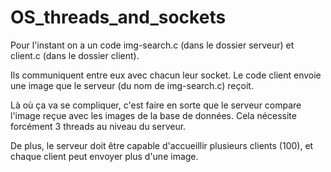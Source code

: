 # OS_threads_and_sockets


Pour l'instant on a un code img-search.c (dans le dossier serveur) et client.c (dans le dossier client).

Ils communiquent entre eux avec chacun leur socket. Le code client envoie une image que le serveur (du nom de img-search.c) reçoit.

Là où ça va se compliquer, c'est faire en sorte que le serveur compare l'image reçue avec les images de la base de données. Cela nécessite forcément 3 threads au niveau du serveur.

De plus, le serveur doit être capable d'accueillir plusieurs clients (100), et chaque client peut envoyer plus d'une image. 
